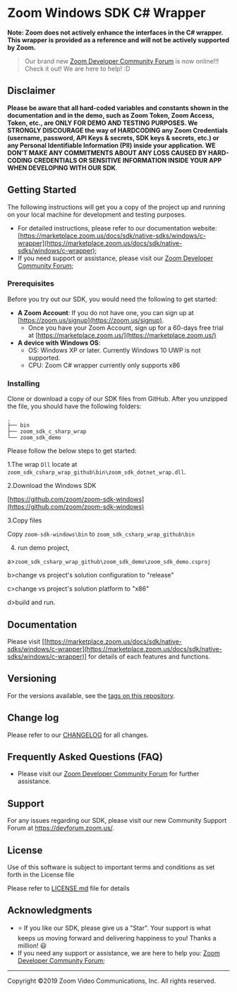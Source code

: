 # Zoom Windows SDK C# Wrapper

**Note: Zoom does not actively enhance the interfaces in the C# wrapper. This wrapper is provided as a reference and will not be actively supported by Zoom.**

> Our brand new [Zoom Developer Community Forum](https://devforum.zoom.us/) is now online!!! Check it out! We are here to help! :D

## Disclaimer

**Please be aware that all hard-coded variables and constants shown in the documentation and in the demo, such as Zoom Token, Zoom Access, Token, etc., are ONLY FOR DEMO AND TESTING PURPOSES. We STRONGLY DISCOURAGE the way of HARDCODING any Zoom Credentials (username, password, API Keys & secrets, SDK keys & secrets, etc.) or any Personal Identifiable Information (PII) inside your application. WE DON’T MAKE ANY COMMITMENTS ABOUT ANY LOSS CAUSED BY HARD-CODING CREDENTIALS OR SENSITIVE INFORMATION INSIDE YOUR APP WHEN DEVELOPING WITH OUR SDK**.

## Getting Started

The following instructions will get you a copy of the project up and running on your local machine for development and testing purposes.
* For detailed instructions, please refer to our documentation website: [https://marketplace.zoom.us/docs/sdk/native-sdks/windows/c-wrapper](https://marketplace.zoom.us/docs/sdk/native-sdks/windows/c-wrapper);
* If you need support or assistance, please visit our [Zoom Developer Community Forum](https://devforum.zoom.us/);

### Prerequisites

Before you try out our SDK, you would need the following to get started:

* **A Zoom Account**: If you do not have one, you can sign up at [https://zoom.us/signup](https://zoom.us/signup).
  * Once you have your Zoom Account, sign up for a 60-days free trial at [https://marketplace.zoom.us/](https://marketplace.zoom.us/)
* **A device with Windows OS**:
  * OS: Windows XP or later. Currently Windows 10 UWP is not supported.
  * CPU: Zoom C# wrapper currently only supports x86


### Installing

Clone or download a copy of our SDK files from GitHub. After you unzipped the file, you should have the following folders:

```
.
├── bin
├── zoom_sdk_c_sharp_wrap
└── zoom_sdk_demo
```
Please follow the below steps to get started:

1.The wrap `Dll` locate at `zoom_sdk_csharp_wrap_github\bin\zoom_sdk_dotnet_wrap.dll`.

2.Download the Windows SDK

[https://github.com/zoom/zoom-sdk-windows](https://github.com/zoom/zoom-sdk-windows)

3.Copy files

Copy `zoom-sdk-windows\bin` to `zoom_sdk_csharp_wrap_github\bin`

4. run demo project,

a>`zoom_sdk_csharp_wrap_github\zoom_sdk_demo\zoom_sdk_demo.csproj`

b>change vs project's solution configuration to "release"

c>change vs project's solution platform to "x86"

d>build and run.


## Documentation

Please visit [[https://marketplace.zoom.us/docs/sdk/native-sdks/windows/c-wrapper](https://marketplace.zoom.us/docs/sdk/native-sdks/windows/c-wrapper)] for details of each features and functions.

## Versioning

For the versions available, see the [tags on this repository](https://github.com/zoom/zoom-sdk-windows/tags).

## Change log

Please refer to our [CHANGELOG](https://github.com/zoom/zoom-c-sharp-wrapper/blob/master/CHANGELOG.md) for all changes.

## Frequently Asked Questions (FAQ)

* Please visit our [Zoom Developer Community Forum](https://devforum.zoom.us/) for further assistance.

## Support

For any issues regarding our SDK, please visit our new Community Support Forum at https://devforum.zoom.us/.

## License

Use of this software is subject to important terms and conditions as set forth in the License file

Please refer to [LICENSE.md](LICENSE.md) file for details

## Acknowledgments

* :star: If you like our SDK, please give us a "Star". Your support is what keeps us moving forward and delivering happiness to you! Thanks a million! :smiley:
* If you need any support or assistance, we are here to help you: [Zoom Developer Community Forum](https://devforum.zoom.us/);

---
Copyright ©2019 Zoom Video Communications, Inc. All rights reserved.
